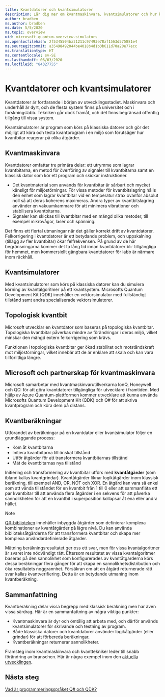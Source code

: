 ```yaml
---
title: Kvantdatorer och kvantsimulatorer
description: Lär dig mer om kvantmaskinvara, kvantsimulatorer och hur kvantåtgärder fungerar.
author: bradben
ms.author: bradben
ms.date: 5/5/2020
ms.topic: overview
uid: microsoft.quantum.overview.simulators
ms.openlocfilehash: 2f5345504ba31211c97493e78af1563d575881e4
ms.sourcegitcommit: a35498492044be4018b4d1b3b611d70a20e77ecc
ms.translationtype: HT
ms.contentlocale: sv-SE
ms.lasthandoff: 06/03/2020
ms.locfileid: "84327755"
---
```

# <a name="quantum-computers-and-quantum-simulators"></a>Kvantdatorer och kvantsimulatorer

Kvantdatorer är fortfarande i början av utvecklingsstadiet. Maskinvara och underhåll är dyrt, och de flesta system finns på universitet och i forskningslabb. Tekniken går dock framåt, och det finns begränsad offentlig tillgång till vissa system.

Kvantsimulatorer är program som körs på klassiska datorer och gör det möjligt att köra och testa kvantprogram i en miljö som förutsäger hur kvantbitar reagerar på olika åtgärder.

## <a name="quantum-hardware"></a>Kvantmaskinvara

Kvantdatorer omfattar tre primära delar: ett utrymme som lagrar kvantbitarna, en metod för överföring av signaler till kvantbitarna samt en klassisk dator som kör ett program och skickar instruktioner.

- Det kvantmaterial som används för kvantbitar är sårbart och mycket känsligt för miljöstörningar. För vissa metoder för kvantbitslagring hålls den enhet som lagrar kvantbitar vid en temperatur strax ovanför absolut noll så att deras koherens maximeras. Andra typer av kvantbitslagring använder en vakuumkammare för att minimera vibrationer och stabilisera kvantbitarna.  
- Signaler kan skickas till kvantbitar med en mängd olika metoder, till exempel mikrovågor, laser och spänning.

Det finns ett flertal utmaningar när det gäller korrekt drift av kvantdatorer. Felkorrigering i kvantdatorer är ett betydande problem, och uppskalning (tillägg av fler kvantbitar) ökar felfrekvensen. På grund av de här begränsningarna kommer det ta lång tid innan kvantdatorer blir tillgängliga för hemmet, men kommersiellt gångbara kvantdatorer för labb är närmare inom räckhåll.

## <a name="quantum-simulators"></a>Kvantsimulatorer

Med kvantsimulatorer som körs på klassiska datorer kan du simulera körning av kvantalgoritmer på ett kvantsystem.  Microsofts Quantum Development Kit (QDK) innehåller en vektorsimulator med fullständigt tillstånd samt andra specialiserade vektorsimulatorer.

## <a name="topological-qubit"></a>Topologisk kvantbit

Microsoft utvecklar en kvantdator som baseras på topologiska kvantbitar. Topologiska kvantbitar påverkas mindre av förändringar i deras miljö, vilket minskar den mängd extern felkorrigering som krävs.

Funktionen i topologiska kvantbitar ger ökad stabilitet och motståndskraft mot miljöstörningar, vilket innebär att de är enklare att skala och kan vara tillförlitliga längre.

## <a name="microsoft-and-quantum-hardware-partnerships"></a>Microsoft och partnerskap för kvantmaskinvara

Microsoft samarbetar med kvantmaskinvarutillverkarna IonQ, Honeywell och QCI för att göra kvantdatorer tillgängliga för utvecklare i framtiden. Med hjälp av Azure Quantum-plattformen kommer utvecklare att kunna använda Microsofts Quantum Development Kit (QDK) och Q# för att skriva kvantprogram och köra dem på distans.

## <a name="quantum-computations"></a>Kvantberäkningar

Utförandet av beräkningar på en kvantdator eller kvantsimulator följer en grundläggande process:

- Kom åt kvantbitarna
- Initiera kvantbitarna till önskat tillstånd
- Utför åtgärder för att transformera kvantbitarnas tillstånd
- Mät de kvantbitarnas nya tillstånd

Initiering och transformering av kvantbitar utförs med **kvantåtgärder** (som ibland kallas kvantgrindar). Kvantåtgärder liknar logikåtgärder inom klassisk beräkning, till exempel AND, OR, NOT och XOR. En åtgärd kan vara så enkel som att vända tillståndet för en kvantbit från 1 till 0 eller att sammanfläta ett par kvantbitar till att använda flera åtgärder i en sekvens för att påverka sannolikheten för att en kvantbit i superposition kollapsar åt ena eller andra hållet.

> [!NOTE] 
> [Q#-biblioteken](xref:microsoft.quantum.libraries) innehåller inbyggda åtgärder som definierar komplexa kombinationer av kvantåtgärder på lägre nivå. Du kan använda biblioteksåtgärderna för att transformera kvantbitar och skapa mer komplexa användardefinierade åtgärder.  

Mätning beräkningsresultatet ger oss ett svar, men för vissa kvantalgoritmer är svaret inte nödvändigt rätt. Eftersom resultatet av vissa kvantalgoritmer baseras på den sannolikhet som konfigurerades av kvantåtgärderna körs dessa beräkningar flera gånger för att skapa en sannolikhetsdistribution och öka resultatets noggrannhet.  Försäkran om att en åtgärd returnerade rätt svar kallas kvantverifiering. Detta är en betydande utmaning inom kvantberäkning.

## <a name="summary"></a>Sammanfattning

Kvantberäkning delar vissa begrepp med klassisk beräkning men har även vissa särdrag. Här är en sammanfattning av några viktiga punkter:

- Kvantmaskinvara är dyr och ömtålig att arbeta med, och därför används kvantsimulatorer för skrivande och testning av program.
- Både klassiska datorer och kvantdatorer använder logikåtgärder (eller grindar) för att förbereda beräkningar.
- Kvantberäkningar returnerar sannolikheter.

Framsteg inom kvantmaskinvara och kvanttekniker leder till snabb förändring av branschen. Här är några exempel inom den [aktuella utvecklingen](https://phys.org/search/?search=quantum+computer&s=0).

## <a name="next-steps"></a>Nästa steg

[Vad är programmeringsspråket Q# och QDK?](xref:microsoft.quantum.overview.q-sharp)
